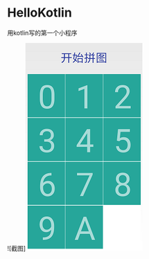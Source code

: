 # HelloKotlin
用kotlin写的第一个小程序

![截图]<img width="270" height="480" src="https://github.com/xlunzi/HelloKotlin/blob/master/screen/screenshot.png">
